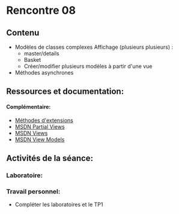 # Rencontre 08

## Contenu
- Modèles de classes complexes Affichage (plusieurs plusieurs) :
  - master/details
  - Basket
  - Créer/modifier plusieurs modèles à partir d'une vue
- Méthodes asynchrones


## Ressources et documentation: 

#### Complémentaire: 
- [Méthodes d'extensions](https://docs.microsoft.com/fr-ca/dotnet/csharp/programming-guide/classes-and-structs/extension-methods)
- [MSDN Partial Views](https://docs.microsoft.com/fr-ca/dotnet/framework/data/adonet/ef/language-reference/queries-in-linq-to-entities)
- [MSDN Views](https://docs.microsoft.com/en-us/aspnet/core/mvc/views/overview?view=aspnetcore-5.0)
- [MSDN View Models](https://docs.microsoft.com/en-us/aspnet/core/mvc/views/overview?view=aspnetcore-5.0#strongly-typed-data-viewmodel) 

## Activités de la séance: 
<!-- ### Théorie:  
- 🔗[S08 _Views_ViewModels_Complexes.pptx](BRISE)

### Démo guidée:
- S08_Demo CrazyBooks - Faites un *Fork* - 🔗[GitHub](BRISE) -->

### Laboratoire: 
<!-- - S08_Lab1 ZombieParty- Faites un *Fork* - 🔗[GitHub](BRISE) -->

### Travail personnel: 
- Compléter les laboratoires et le TP1